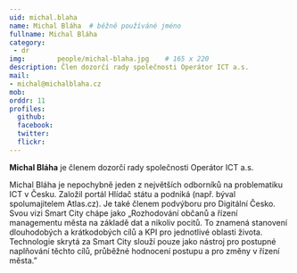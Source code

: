 ```yaml
---
uid: michal.blaha
name: Michal Bláha	# běžně používáné jméno
fullname: Michal Bláha
category:
 - dr
img: 		people/michal-blaha.jpg    # 165 x 220
description: Člen dozorčí rady společnosti Operátor ICT a.s.
mail:
- michal@michalblaha.cz
mob: 
orddr: 11
profiles:
  github:                 
  facebook: 		  
  twitter: 		  
  flickr:     		  
---
```


**Michal Bláha** je členem dozorčí rady společnosti Operátor ICT a.s.

Michal Bláha je nepochybně jeden z největších odborníků na problematiku ICT v Česku. Založil portál Hlídač státu a podniká (např. býval spolumajitelem Atlas.cz). Je také členem podvýboru pro Digitální Česko. Svou vizi Smart City chápe jako „Rozhodování občanů a řízení managementu města na základě dat a nikoliv pocitů. To znamená stanovení dlouhodobých a krátkodobých cílů a KPI pro jednotlivé oblasti života. Technologie skrytá za Smart City slouží pouze jako nástroj pro postupné naplňování těchto cílů, průběžné hodnocení postupu a pro změny v řízení města.”
